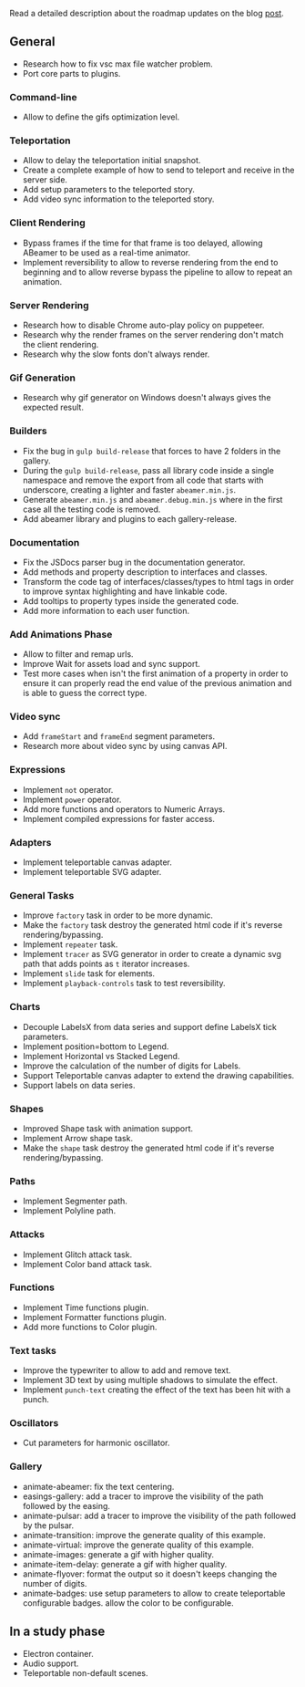 
Read a detailed description about the roadmap updates on the blog [post](https://www.abeamer.com/blog/2018/07/04/website-published-roadmap-updates.html#roadmap-updates).

## General

- Research how to fix vsc max file watcher problem.
- Port core parts to plugins.

### Command-line
- Allow to define the gifs optimization level.

### Teleportation
- Allow to delay the teleportation initial snapshot.
- Create a complete example of how to send to teleport and receive in the server side.
- Add setup parameters to the teleported story.
- Add video sync information to the teleported story.

### Client Rendering
- Bypass frames if the time for that frame is too delayed, allowing ABeamer to be used as a real-time animator.
- Implement reversibility to allow to reverse rendering from the end to beginning
and to allow reverse bypass the pipeline to allow to repeat an animation.

### Server Rendering
- Research how to disable Chrome auto-play policy on puppeteer.
- Research why the render frames on the server rendering don't match the client rendering.
- Research why the slow fonts don't always render.

### Gif Generation
- Research why gif generator on Windows doesn't always gives the expected result.

### Builders
- Fix the bug in `gulp build-release` that forces to have 2 folders in the gallery.
- During the `gulp build-release`, pass all library code inside a single namespace and
remove the export from all code that starts with underscore, creating a lighter and faster
`abeamer.min.js`.
- Generate `abeamer.min.js` and `abeamer.debug.min.js` where in the first case all the testing code is removed.
- Add abeamer library and plugins to each gallery-release.

### Documentation
- Fix the JSDocs parser bug in the documentation generator.
- Add methods and property description to interfaces and classes.
- Transform the code tag of interfaces/classes/types to html tags in order to improve syntax highlighting
and have linkable code.
- Add tooltips to property types inside the generated code.
- Add more information to each user function.

### Add Animations Phase
- Allow to filter and remap urls.
- Improve Wait for assets load and sync support.
- Test more cases when isn't the first animation of a property in order to
ensure it can properly read the end value of the previous animation and is able to guess the correct type.

### Video sync
- Add `frameStart` and `frameEnd` segment parameters.
- Research more about video sync by using canvas API.

### Expressions
- Implement `not` operator.
- Implement `power` operator.
- Add more functions and operators to Numeric Arrays.
- Implement compiled expressions for faster access.

### Adapters
- Implement teleportable canvas adapter.
- Implement teleportable SVG adapter.

### General Tasks
- Improve `factory` task in order to be more dynamic.
- Make the `factory` task destroy the generated html code if it's reverse rendering/bypassing.
- Implement `repeater` task.
- Implement `tracer` as SVG generator in order to create a dynamic svg path that adds points
as `t` iterator increases.
- Implement `slide` task for elements.
- Implement `playback-controls` task to test reversibility.

### Charts
- Decouple LabelsX from data series and support define LabelsX tick parameters.
- Implement position=bottom to Legend.
- Implement Horizontal vs Stacked Legend.
- Improve the calculation of the number of digits for Labels.
- Support Teleportable canvas adapter to extend the drawing capabilities.
- Support labels on data series.

### Shapes
- Improved Shape task with animation support.
- Implement Arrow shape task.
- Make the `shape` task destroy the generated html code if it's reverse rendering/bypassing.

### Paths
- Implement Segmenter path.
- Implement Polyline path.

### Attacks
- Implement Glitch attack task.
- Implement Color band attack task.

### Functions
- Implement Time functions plugin.
- Implement Formatter functions plugin.
- Add more functions to Color plugin.

### Text tasks
- Improve the typewriter to allow to add and remove text.
- Implement 3D text by using multiple shadows to simulate the effect.
- Implement `punch-text` creating the effect of the text has been hit with a punch.

### Oscillators
- Cut parameters for harmonic oscillator.

### Gallery
- animate-abeamer: fix the text centering.
- easings-gallery: add a tracer to improve the visibility of the path followed by the easing.
- animate-pulsar: add a tracer to improve the visibility of the path followed by the pulsar.
- animate-transition: improve the generate quality of this example.
- animate-virtual: improve the generate quality of this example.
- animate-images: generate a gif with higher quality.
- animate-item-delay: generate a gif with higher quality.
- animate-flyover: format the output so it doesn't keeps changing the number of digits.
- animate-badges: use setup parameters to allow to create teleportable configurable badges. allow the color to be configurable.

## In a study phase

- Electron container.
- Audio support.
- Teleportable non-default scenes.
